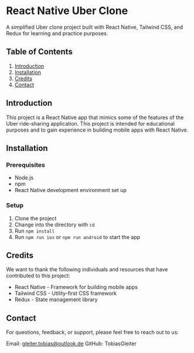# React Native Uber Clone

A simplified Uber clone project built with React Native, Tailwind CSS, and Redux for learning and practice purposes.

## Table of Contents

1. [Introduction](#introduction)
2. [Installation](#installation)
3. [Credits](#credits)
4. [Contact](#contact)

## Introduction

This project is a React Native app that mimics some of the features of the Uber ride-sharing application. This project is intended for educational purposes and to gain experience in building mobile apps with React Native.

## Installation

### Prerequisites

- Node.js
- npm
- React Native development environment set up

### Setup

1. Clone the project
2. Change into the directory with `cd`
3. Run `npm install`
4. Run `npm run ios` or `npm run android` to start the app

## Credits

We want to thank the following individuals and resources that have contributed to this project:

- React Native - Framework for building mobile apps
- Tailwind CSS - Utility-first CSS framework
- Redux - State management library

## Contact

For questions, feedback, or support, please feel free to reach out to us:

Email: gleiter.tobias@outlook.de
GitHub: TobiasGleiter
